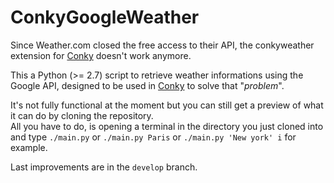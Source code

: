 # ConkyGoogleWeather

Since Weather.com closed the free access to their API, the conkyweather extension for [Conky](http://conky.sourceforge.net/) doesn't work anymore.

This a Python (>= 2.7) script to retrieve weather informations using the Google API, designed to be used in [Conky](http://conky.sourceforge.net/) to solve that "_problem_".

It's not fully functional at the moment but you can still get a preview of what it can do by cloning the repository.  
All you have to do, is opening a terminal in the directory you just cloned into and type ```./main.py``` or ```./main.py Paris``` or ```./main.py 'New york' i``` for example.

Last improvements are in the ```develop``` branch.
